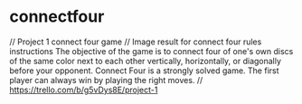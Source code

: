 # connectfour
// Project 1 connect four game
// Image result for connect four rules instructions
The objective of the game is to connect four of one's own discs of the same color next to each other vertically, horizontally, or diagonally before your opponent. Connect Four is a strongly solved game. The first player can always win by playing the right moves.
// https://trello.com/b/g5vDys8E/project-1